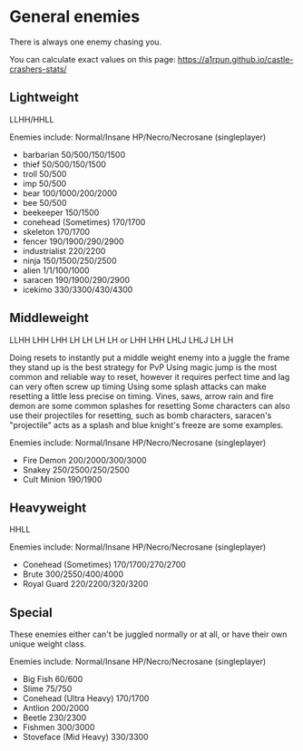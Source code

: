 # General enemies

There is always one enemy chasing you.

You can calculate exact values on this page: https://a1rpun.github.io/castle-crashers-stats/

## Lightweight

LLHH/HHLL

Enemies include:            Normal/Insane HP/Necro/Necrosane (singleplayer)
- barbarian                 50/500/150/1500
- thief                     50/500/150/1500
- troll                     50/500
- imp                       50/500
- bear                      100/1000/200/2000
- bee                       50/500
- beekeeper                 150/1500
- conehead (Sometimes)      170/1700
- skeleton                  170/1700
- fencer                    190/1900/290/2900
- industrialist             220/2200
- ninja                     150/1500/250/2500
- alien                     1/1/100/1000
- saracen                   190/1900/290/2900
- icekimo                   330/3300/430/4300

## Middleweight

LLHH LHH LHH LH LH LH LH
or
LHH LHH LHLJ LHLJ LH LH

Doing resets to instantly put a middle weight enemy into a juggle the frame they stand up is the best strategy for PvP
Using magic jump is the most common and reliable way to reset, however it requires perfect time and lag can very often screw up timing
Using some splash attacks can make resetting a little less precise on timing. Vines, saws, arrow rain and fire demon are some common splashes for resetting
Some characters can also use their projectiles for resetting, such as bomb characters, saracen's "projectile" acts as a splash and blue knight's freeze are some examples.

Enemies include:            Normal/Insane HP/Necro/Necrosane (singleplayer)
- Fire Demon                200/2000/300/3000
- Snakey                    250/2500/250/2500
- Cult Minion               190/1900

## Heavyweight

HHLL

Enemies include:            Normal/Insane HP/Necro/Necrosane (singleplayer)
- Conehead (Sometimes)      170/1700/270/2700
- Brute                     300/2550/400/4000
- Royal Guard               220/2200/320/3200

## Special

These enemies either can't be juggled normally or at all, or have their own unique weight class.

Enemies include:            Normal/Insane HP/Necro/Necrosane (singleplayer)
- Big Fish                  60/600
- Slime                     75/750
- Conehead (Ultra Heavy)    170/1700
- Antlion                   200/2000
- Beetle                    230/2300
- Fishmen                   300/3000
- Stoveface (Mid Heavy)     330/3300
